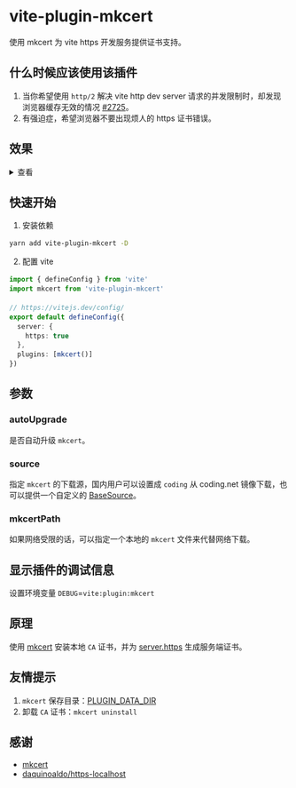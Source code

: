 # vite-plugin-mkcert

使用 mkcert 为 vite https 开发服务提供证书支持。

## 什么时候应该使用该插件

1. 当你希望使用 `http/2` 解决 vite http dev server 请求的并发限制时，却发现浏览器缓存无效的情况 [#2725](vitejs/vite#2725)。
2. 有强迫症，希望浏览器不要出现烦人的 https 证书错误。

## 效果

<details>
  <summary>查看</summary>
  ![localhost](assets/screenshot/localhost.png)

  ![127.0.0.1](assets/screenshot/127.0.0.1.png)

  ![localhost](assets/screenshot/localip.png)
</details>

## 快速开始

1. 安装依赖

```sh
yarn add vite-plugin-mkcert -D
```

2. 配置 vite

```ts
import { defineConfig } from 'vite'
import mkcert from 'vite-plugin-mkcert'

// https://vitejs.dev/config/
export default defineConfig({
  server: {
    https: true
  },
  plugins: [mkcert()]
})
```

## 参数

### autoUpgrade

是否自动升级 `mkcert`。

### source

指定 `mkcert` 的下载源，国内用户可以设置成 `coding` 从 coding.net 镜像下载，也可以提供一个自定义的 [BaseSource](packages/plugin/src/mkcert/Source.ts)。

### mkcertPath

如果网络受限的话，可以指定一个本地的 `mkcert` 文件来代替网络下载。

## 显示插件的调试信息

设置环境变量 `DEBUG`=`vite:plugin:mkcert`

## 原理

使用 [mkcert](https://github.com/FiloSottile/mkcert) 安装本地 `CA` 证书，并为 [server.https](https://vitejs.bootcss.com/config/#server-https) 生成服务端证书。

## 友情提示

1. `mkcert` 保存目录：[PLUGIN_DATA_DIR](packages/plugin/src/lib/constant.ts)
2. 卸载 `CA` 证书：`mkcert uninstall`

## 感谢

- [mkcert](https://github.com/FiloSottile/mkcert)
- [daquinoaldo/https-localhost](https://github.com/daquinoaldo/https-localhost)
